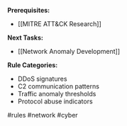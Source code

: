 **Prerequisites:**
- [[MITRE ATT&CK Research]]

**Next Tasks:**
- [[Network Anomaly Development]]

**Rule Categories:**
- DDoS signatures
- C2 communication patterns
- Traffic anomaly thresholds
- Protocol abuse indicators

#rules #network #cyber